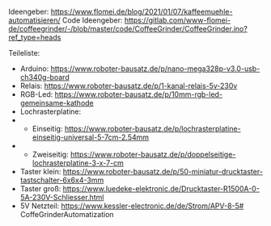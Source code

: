 Ideengeber: https://www.flomei.de/blog/2021/01/07/kaffeemuehle-automatisieren/
Code Ideengeber: https://gitlab.com/www-flomei-de/coffeegrinder/-/blob/master/code/CoffeeGrinder/CoffeeGrinder.ino?ref_type=heads


Teileliste:
- Arduino: https://www.roboter-bausatz.de/p/nano-mega328p-v3.0-usb-ch340g-board
- Relais: https://www.roboter-bausatz.de/p/1-kanal-relais-5v-230v
- RGB-Led: https://www.roboter-bausatz.de/p/10mm-rgb-led-gemeinsame-kathode
- Lochrasterplatine:
- - Einseitig: https://www.roboter-bausatz.de/p/lochrasterplatine-einseitig-universal-5-7cm-2.54mm
- - Zweiseitig: https://www.roboter-bausatz.de/p/doppelseitige-lochrasterplatine-3-x-7-cm
- Taster klein: https://www.roboter-bausatz.de/p/50-miniatur-drucktaster-tastschalter-6x6x4-3mm
- Taster groß: https://www.luedeke-elektronic.de/Drucktaster-R1500A-0-5A-230V-Schliesser.html
- 5V Netzteil: https://www.kessler-electronic.de/de/Strom/APV-8-5# CoffeGrinderAutomatization
